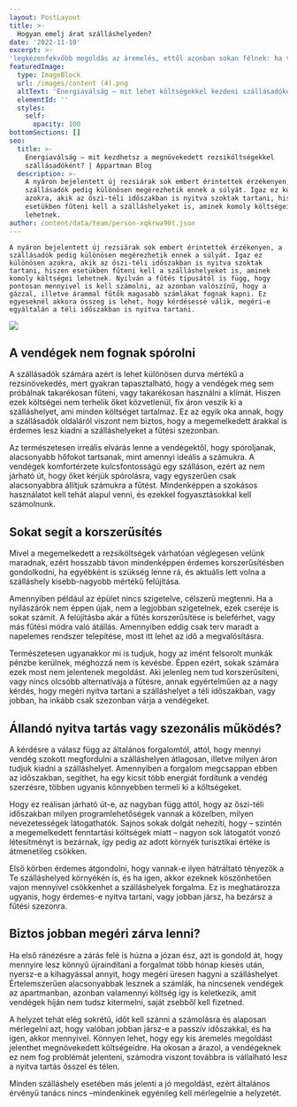 ```yaml
---
layout: PostLayout
title: >-
  Hogyan emelj árat szálláshelyeden?
date: '2022-11-10'
excerpt: >-
'legkézenfekvőbb megoldás az áremelés, ettől azonban sokan félnek: ha túl drága lesz a szálláshely, vendégeket bukhatnak, amennyiben pedig nincs vendég, még kevésbé éri meg nyitva tartani. Az áremelkedés azonban nem ördögtől való, csak jól kell meghatározni a mértékét.'
featuredImage:
  type: ImageBlock
  url: /images/content (4).png
  altText: 'Energiaválság – mit lehet költségekkel kezdeni szállásadóként? '
  elementId: ''
  styles:
    self:
      opacity: 100
bottomSections: []
seo:
  title: >-
    Energiaválság – mit kezdhetsz a megnövekedett rezsiköltségekkel
    szállásadóként? | Appartman Blog
  description: >-
    A nyáron bejelentett új rezsiárak sok embert érintettek érzékenyen, a
    szállásadók pedig különösen megérezhetik ennek a súlyát. Igaz ez különösen
    azokra, akik az őszi-téli időszakban is nyitva szoktak tartani, hiszen
    esetükben fűteni kell a szálláshelyeket is, aminek komoly költségei
    lehetnek. 
author: content/data/team/person-xqkrwa90t.json
---
```

`A nyáron bejelentett új rezsiárak sok embert érintettek érzékenyen, a szállásadók pedig különösen megérezhetik ennek a súlyát. Igaz ez különösen azokra, akik az őszi-téli időszakban is nyitva szoktak tartani, hiszen esetükben fűteni kell a szálláshelyeket is, aminek komoly költségei lehetnek. Nyilván a fűtés típusától is függ, hogy pontosan mennyivel is kell számolni, az azonban valószínű, hogy a gázzal, illetve árammal fűtők magasabb számlákat fognak kapni. Ez egyeseknél akkora összeg is lehet, hogy kérdésessé válik, megéri-e egyáltalán a téli időszakban is nyitva tartani.`

![](/images/content%20\(5\).png)

## A vendégek nem fognak spórolni

A szállásadók számára azért is lehet különösen durva mértékű a rezsinövekedés, mert gyakran tapasztalható, hogy a vendégek meg sem próbálnak takarékosan fűteni, vagy takarékosan használni a klímát. Hiszen ezek költségei nem terhelik őket közvetlenül, fix áron veszik ki a szálláshelyet, ami minden költséget tartalmaz. Ez az egyik oka annak, hogy a szállásadók oldaláról viszont nem biztos, hogy a megemelkedett árakkal is érdemes lesz kiadni a szálláshelyeket a fűtési szezonban.

Az természetesen irreális elvárás lenne a vendégektől, hogy spóroljanak, alacsonyabb hőfokot tartsanak, mint amennyi ideális a számukra. A vendégek komfortérzete kulcsfontosságú egy szálláson, ezért az nem járható út, hogy őket kérjük spórolásra, vagy egyszerűen csak alacsonyabbra állítjuk számukra a fűtést. Mindenképpen a szokásos használatot kell tehát alapul venni, és ezekkel fogyasztásokkal kell
számolnunk.

## Sokat segít a korszerűsítés

Mivel a megemelkedett a rezsiköltségek várhatóan véglegesen velünk maradnak, ezért hosszabb távon mindenképpen érdemes korszerűsítésben gondolkodni, ha egyébként is szükség lenne rá, és aktuális lett volna a szálláshely kisebb-nagyobb mértékű felújítása.

Amennyiben például az épület nincs szigetelve, célszerű megtenni. Ha a nyílászárók nem éppen újak, nem a legjobban szigetelnek, ezek cseréje is sokat számít. A felújításba akár a fűtés korszerűsítése is beleférhet, vagy más fűtési módra való átállás. Amennyiben eddig csak terv maradt a napelemes rendszer telepítése, most itt lehet az idő a megvalósításra.

Természetesen ugyanakkor mi is tudjuk, hogy az imént felsorolt munkák pénzbe kerülnek, méghozzá nem is kevésbe. Éppen ezért, sokak számára ezek most nem jelentenek megoldást. Aki jelenleg nem tud korszerűsíteni, vagy nincs olcsóbb alternatívája a fűtésre, annak egyértelműen az a nagy kérdés, hogy megéri nyitva tartani a szálláshelyet a téli időszakban, vagy jobban, ha inkább csak szezonban várja a vendégeket.

## Állandó nyitva tartás vagy szezonális működés?

A kérdésre a válasz függ az általános forgalomtól, attól, hogy mennyi vendég szokott megfordulni a szálláshelyen átlagosan, illetve milyen áron tudjuk kiadni a szálláshelyet. Amennyiben a forgalom megcsappan ebben az időszakban, segíthet, ha egy kicsit több energiát fordítunk a vendég szerzésre, többen ugyanis könnyebben termeli ki a költségeket.

Hogy ez reálisan járható út-e, az nagyban függ attól, hogy az őszi-téli időszakban milyen programlehetőségek vannak a közelben, milyen nevezetességek látogathatók. Sajnos sokak dolgát nehezíti, hogy – szintén a megemelkedett fenntartási költségek miatt – nagyon sok látogatót vonzó létesítményt is bezárnak, így pedig az adott környék turisztikai értéke is átmenetileg csökken.

Első körben érdemes átgondolni, hogy vannak-e ilyen hátráltató tényezők a Te szálláshelyed környékén is, és ha igen, akkor ezeknek köszönhetően vajon mennyivel csökkenhet a szálláshelyek forgalma. Ez is meghatározza ugyanis, hogy érdemes-e nyitva tartani, vagy jobban jársz, ha bezársz a fűtési szezonra.

## Biztos jobban megéri zárva lenni?

Ha első ránézésre a zárás felé is húzna a józan ész, azt is gondold át, hogy mennyire lesz könnyű újraindítani a forgalmat több hónap kiesés után, nyersz-e a kihagyással annyit, hogy megéri üresen hagyni a szálláshelyet. Értelemszerűen alacsonyabbak lesznek a számlák, ha
nincsenek vendégek az apartmanban, azonban valamennyi költség így is keletkezik, amit vendégek híján nem tudsz kitermelni, saját  zsebből kell fizetned.

A helyzet tehát elég sokrétű, időt kell szánni a számolásra és alaposan mérlegelni azt, hogy valóban jobban jársz-e a passzív időszakkal, és ha igen, akkor mennyivel. Könnyen lehet, hogy egy kis áremelés megoldást jelenthet megnövekedett költségeidre. Ha okosan a árazol, a vendégeknek ez nem fog problémát jelenteni, számodra viszont továbbra is vállalható lesz a nyitva tartás ősszel és télen.

Minden szálláshely esetében más jelenti a jó megoldást, ezért általános érvényű tanács nincs –mindenkinek egyénileg kell mérlegelnie a helyzetét.
